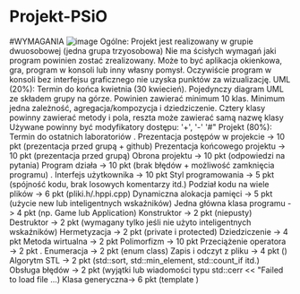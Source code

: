 # Projekt-PSiO
#WYMAGANIA
![image](https://github.com/user-attachments/assets/d1cb22f4-274b-4d73-857e-6401aa4b48b6)
Ogólne: 
Projekt jest realizowany w grupie dwuosobowej (jedna grupa trzyosobowa) 
Nie ma ścisłych wymagań jaki program powinien zostać zrealizowany. Może to być aplikacja okienkowa, gra, program w konsoli lub inny własny pomysł. 
Oczywiście program w konsoli bez interfejsu graficznego nie uzyska punktów za wizualizację. 
UML (20%): 
Termin do końca kwietnia (30 kwiecień). 
Pojedynczy diagram UML ze składem grupy na górze. 
Powinien zawierać minimum 10 klas. 
Minimum jedna zależność, agregacja/kompozycja i dziedziczenie. 
Cztery klasy powinny zawierać metody i pola, reszta może zawierać samą nazwę klasy 
Używane powinny być modyfikatory dostępu: '+', '-' '#" 
Projekt (80%): 
Termin do ostatnich laboratoriów 
. 
Prezentacja postępów w projekcie -> 10 pkt (prezentacja przed grupą + github) 
Prezentacja końcowego projektu -> 10 pkt (prezentacja przed grupą) 
Obrona projektu -> 10 pkt (odpowiedzi na pytania) 
Program działa -> 10 pkt (brak błędów + możliwość zamknięcia programu) 
. Interfejs użytkownika -> 10 pkt 
Styl programowania -> 5 pkt (spójność kodu, brak losowych komentarzy itd.) 
Podział kodu na wiele plików -> 6 pkt (pliki.h/.hppi.cpp) 
Dynamiczna alokacja pamięci -> 5 pkt (użycie new lub inteligentnych wskaźników) 
Jedna główna klasa programu -> 4 pkt (np. Game lub Application) 
Konstruktor -> 2 pkt (niepusty) 
Destruktor -> 2 pkt (wymagany tylko jeśli nie użyto inteligentnych wskaźników) 
Hermetyzacja -> 2 pkt (private i protected) 
Dziedziczenie -> 4 pkt 
Metoda wirtualna -> 2 pkt 
Polimorfizm -> 10 pkt 
Przeciążenie operatora -> 2 pkt 
. Enumeracja -> 2 pkt (enum class) 
Zapis i odczyt z pliku -> 4 pkt (<fstream>) 
Algorytm STL -> 2 pkt (std::sort, std::min_element, std::count_if itd.) 
Obsługa błędów -> 2 pkt (wyjątki lub wiadomości typu std::cerr << "Failed to load file ...) 
Klasa generyczna-> 6 pkt (template <typename T>) 
